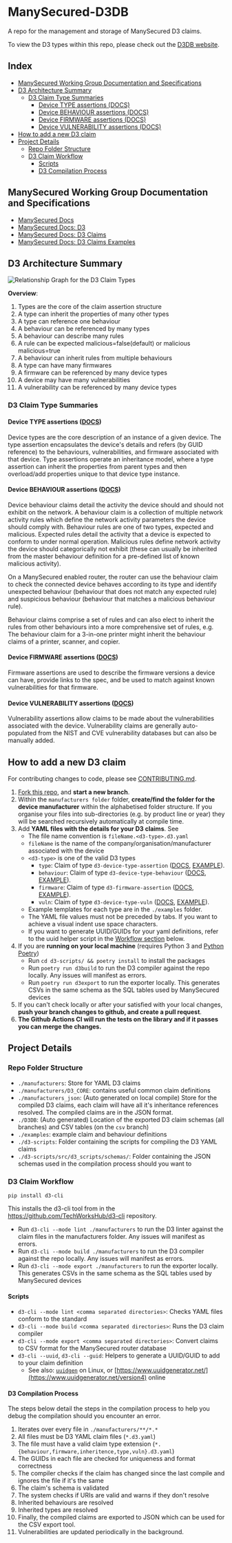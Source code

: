 # ManySecured-D3DB <!-- omit in toc -->

A repo for the management and storage of ManySecured D3 claims.

To view the D3 types within this repo, please check out the [D3DB website](https://techworkshub.github.io/ManySecured-D3DB).

## Index <!-- omit in toc -->

- [ManySecured Working Group Documentation and Specifications](#manysecured-working-group-documentation-and-specifications)
- [D3 Architecture Summary](#d3-architecture-summary)
  - [D3 Claim Type Summaries](#d3-claim-type-summaries)
    - [Device TYPE assertions (DOCS)](#device-type-assertions-docs)
    - [Device BEHAVIOUR assertions (DOCS)](#device-behaviour-assertions-docs)
    - [Device FIRMWARE assertions (DOCS)](#device-firmware-assertions-docs)
    - [Device VULNERABILITY assertions (DOCS)](#device-vulnerability-assertions-docs)
- [How to add a new D3 claim](#how-to-add-a-new-d3-claim)
- [Project Details](#project-details)
  - [Repo Folder Structure](#repo-folder-structure)
  - [D3 Claim Workflow](#d3-claim-workflow)
    - [Scripts](#scripts)
    - [D3 Compilation Process](#d3-compilation-process)

## ManySecured Working Group Documentation and Specifications

- [ManySecured Docs](https://specs.manysecured.net/)
- [ManySecured Docs: D3](https://specs.manysecured.net/d3)
- [ManySecured Docs: D3 Claims](https://specs.manysecured.net/d3/D3%20claims)
- [ManySecured Docs: D3 Claims Examples](https://specs.manysecured.net/d3/D3%20claim%20examples)

## D3 Architecture Summary

![Relationship Graph for the D3 Claim Types](https://specs.manysecured.net/assets/images/D3-claim-dep-graph-96f91e185abcfdffb986e2410386fba1.svg)

**Overview**:
1. Types are the core of the claim assertion structure
2. A type can inherit the properties of many other types
3. A type can reference one behaviour
4. A behaviour can be referenced by many types
5. A behaviour can describe many rules
6. A rule can be expected malicious=false(default) or malicious malicious=true
7. A behaviour can inherit rules from multiple behaviours
8. A type can have many firmwares
9. A firmware can be referenced by many device types
10. A device may have many vulnerabilities
11. A vulnerability can be referenced by many device types

### D3 Claim Type Summaries

#### Device TYPE assertions ([DOCS](https://specs.manysecured.net/d3/D3%20claim%20examples#device-type-assertion))

Device types are the core description of an instance of a given device. The type assertion encapsulates the device's details and refers (by GUID reference) to the behaviours, vulnerabilities, and firmware associated with that device. Type assertions operate an inheritance model, where a type assertion can inherit the properties from parent types and then overload/add properties unique to that device type instance.

#### Device BEHAVIOUR assertions ([DOCS](https://specs.manysecured.net/d3/D3%20claim%20examples#device-behaviour-assertion))

Device behaviour claims detail the activity the device should and should not exhibit on the network. A behaviour claim is a collection of multiple network activity rules which define the network activity parameters the device should comply with. Behaviour rules are one of two types, expected and malicious. Expected rules detail the activity that a device is expected to conform to under normal operation. Malicious rules define network activity the device should categorically not exhibit (these can usually be inherited from the master behaviour definition for a pre-defined list of known malicious activity).

On a ManySecured enabled router, the router can use the behaviour claim to check the connected device behaves according to its type and identify unexpected behaviour (behaviour that does not match any expected rule) and suspicious behaviour (behaviour that matches a malicious behaviour rule).

Behaviour claims comprise a set of rules and can also elect to inherit the rules from other behaviours into a more comprehensive set of rules, e.g. The behaviour claim for a 3-in-one printer might inherit the behaviour claims of a printer, scanner, and copier.

#### Device FIRMWARE assertions ([DOCS](https://specs.manysecured.net/d3/D3%20claim%20examples#device-firmware-assertions))

Firmware assertions are used to describe the firmware versions a device can have, provide links to the spec, and be used to match against known vulnerabilities for that firmware.

#### Device VULNERABILITY assertions ([DOCS](https://specs.manysecured.net/d3/D3%20claim%20examples#device-vulnerability-assertion))

Vulnerability assertions allow claims to be made about the vulnerabilities associated with the device. Vulnerability claims are generally auto-populated from the NIST and CVE vulnerability databases but can also be manually added.

## How to add a new D3 claim

For contributing changes to code, please see [CONTRIBUTING.md](./CONTRIBUTING.md).

1. [Fork this repo](https://github.com/TechWorksHub/ManySecured-D3DB/fork), and **start a new branch**.
2. Within the `manufacturers folder` folder, **create/find the folder for the device manufacturer** within the alphabetised folder structure. If you organise your files into sub-directories (e.g. by product line or year) they will be searched recursively automatically at compile time.
3. Add **YAML files with the details for your D3 claims**. See
    - The file name convention is `fileName.<d3-type>.d3.yaml`
    - `fileName` is the name of the company/organisation/manufacturer associated with the device
    - `<d3-type>` is one of the valid D3 types
        - `type`: Claim of type `d3-device-type-assertion` ([DOCS](https://specs.manysecured.net/d3/D3%20claim%20examples#device-type-assertion), [EXAMPLE](./examples/type-template.type.d3.yaml)).
        - `behaviour`: Claim of type `d3-device-type-behaviour` ([DOCS](https://specs.manysecured.net/d3/D3%20claim%20examples#device-behaviour-assertion), [EXAMPLE](./examples/behaviour-template.behaviour.d3.yaml)).
        - `firmware`: Claim of type `d3-firmware-assertion` ([DOCS](https://specs.manysecured.net/d3/D3%20claim%20examples#device-firmware-assertions), [EXAMPLE](./examples/firmware-template.firmware.d3.yaml)).
        - `vuln`: Claim of type `d3-device-type-vuln` ([DOCS](https://specs.manysecured.net/d3/D3%20claim%20examples#device-vulnerability-assertion), [EXAMPLE](./examples/vulnerability-template.vuln.d3.yaml)).
    - Example templates for each type are in the `./examples` folder.
    - The YAML file values must not be preceded by tabs. If you want to achieve a visual indent use space characters.
    - If you want to generate UUID/GUIDs for your yaml definitions, refer to the uuid helper script in the [Workflow section](#workflow) below.
4. If you are **running on your local machine** (requires Python 3 and [Python Poetry](https://python-poetry.org/))
    - Run `cd d3-scripts/ && poetry install` to install the packages
    - Run `poetry run d3build` to run the D3 compiler against the repo locally. Any issues will manifest as errors.
    - Run `poetry run d3export` to run the exporter locally. This generates CSVs in the same schema as the SQL tables used by ManySecured devices
5. If you can't check locally or after your satisfied with your local changes, **push your branch changes to github, and create a pull request**.
6. **The Github Actions CI will run the tests on the library and if it passes you can merge the changes.**

## Project Details

### Repo Folder Structure
- `./manufacturers`: Store for YAML D3 claims
- `./manufacturers/D3_CORE`: contains useful common claim definitions
- `./manufacturers_json`: (Auto generated on local compile) Store for the compiled D3 claims, each claim will have all it's inheritance references resolved. The compiled claims are in the JSON format.
- `./D3DB`: (Auto generated) Location of the exported D3 claim schemas (all branches) and CSV tables (on the `csv` branch)
- `./examples`: example claim and behaviour definitions
- `./d3-scripts`: Folder containing the scripts for compiling the D3 YAML claims
- `./d3-scripts/src/d3_scripts/schemas/`: Folder containing the JSON schemas used in the compilation process should you want to

### D3 Claim Workflow

`pip install d3-cli`

This installs the d3-cli tool from in the https://github.com/TechWorksHub/d3-cli repository.
- Run `d3-cli --mode lint ./manufacturers` to run the D3 linter against the claim files in the manufacturers folder. Any issues will manifest as errors.
- Run `d3-cli --mode build ./manufacturers` to run the D3 compiler against the repo locally. Any issues will manifest as errors.
- Run `d3-cli --mode export ./manufacturers` to run the exporter locally. This generates CSVs in the same schema as the SQL tables used by ManySecured devices

#### Scripts

- `d3-cli --mode lint <comma separated directories>`: Checks YAML files conform to the standard
- `d3-cli --mode build <comma separated directories>`: Runs the D3 claim compiler
- `d3-cli --mode export <comma separated directories>`: Convert claims to CSV format for the ManySecured router database
- `d3-cli --uuid`, `d3-cli --guid`: Helpers to generate a UUID/GUID to add to your claim definition
    - See also: [`uuidgen`](https://man7.org/linux/man-pages/man1/uuidgen.1.html) on Linux, or [https://www.uuidgenerator.net/](https://www.uuidgenerator.net/version4) online

#### D3 Compilation Process

The steps below detail the steps in the compilation process to help you
debug the compilation should you encounter an error.
1. Iterates over every file in `./manufacturers/**/*.*`
2. All files must be D3 YAML claim files (`*.d3.yaml`)
3. The file must have a valid claim type extension (`*.{behaviour,firmware,inheritence,type,vuln}.d3.yaml`)
4. The GUIDs in each file are checked for uniqueness and format correctness
5. The compiler checks if the claim has changed since the last compile and ignores the file if it's the same
6. The claim's schema is validated
7. The system checks if URIs are valid and warns if they don't resolve
8. Inherited behaviours are resolved
9. Inherited types are resolved
10. Finally, the compiled claims are exported to JSON which can be used for the CSV export tool.
11. Vulnerabilities are updated periodically in the background.
